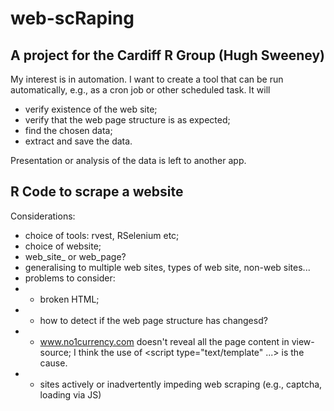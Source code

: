 # web-scRaping

## A project for the Cardiff R Group (Hugh Sweeney)

My interest is in automation. I want to create a tool that can be run automatically, e.g., as a cron job or other scheduled task. It will

- verify existence of the web site;
- verify that the web page structure is as expected;
- find the chosen data;
- extract and save the data.

Presentation or analysis of the data is left to another app.


## R Code to scrape a website

Considerations:

- choice of tools: rvest, RSelenium etc;
- choice of website;
- web_site_ or web_page?
- generalising to multiple web sites, types of web site, non-web sites...
- problems to consider:
- - broken HTML;
- - how to detect if the web page structure has changesd?
- - www.no1currency.com doesn't reveal all the page content in view-source; I think the use of <script type="text/template" ...> is the cause.
- - sites actively or inadvertently impeding web scraping (e.g., captcha, loading via JS)
